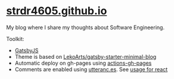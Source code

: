 # [strdr4605.github.io](https://strdr4605.github.io/)

My blog where I share my thoughts about Software Engineering.

Toolkit:

- [GatsbyJS](https://www.gatsbyjs.org/)
- Theme is based on [LekoArts/gatsby-starter-minimal-blog](https://github.com/LekoArts/gatsby-starter-minimal-blog)
- Automatic deploy on gh-pages using [actions-gh-pages](https://github.com/peaceiris/actions-gh-pages)
- Comments are enabled using [utteranc.es](https://utteranc.es). See [usage for react](https://github.com/strdr4605/strdr4605.github.io/blob/66ceedf1e52f951066b07e5cf93ba5845bdcb584/src/components/UtterancesComments.tsx)
